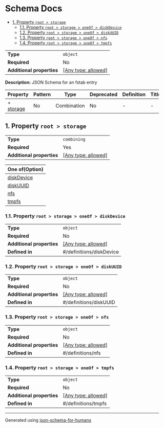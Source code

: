 # Schema Docs

- [1. Property `root > storage`](#storage-72616765)
  - [1.1. Property `root > storage > oneOf > diskDevice`](#storage_oneOf_i0-665f6930)
  - [1.2. Property `root > storage > oneOf > diskUUID`](#storage_oneOf_i1-665f6931)
  - [1.3. Property `root > storage > oneOf > nfs`](#storage_oneOf_i2-665f6932)
  - [1.4. Property `root > storage > oneOf > tmpfs`](#storage_oneOf_i3-665f6933)

|                           |                                                                           |
| ------------------------- | ------------------------------------------------------------------------- |
| **Type**                  | `object`                                                                  |
| **Required**              | No                                                                        |
| **Additional properties** | [[Any type: allowed]](# "Additional Properties of any type are allowed.") |

**Description:** JSON Schema for an fstab entry

| Property                        | Pattern | Type        | Deprecated | Definition | Title/Description |
| ------------------------------- | ------- | ----------- | ---------- | ---------- | ----------------- |
| + [storage](#storage-72616765 ) | No      | Combination | No         | -          | -                 |

## <a name="storage-72616765"></a>1. Property `root > storage`

|                           |                                                                           |
| ------------------------- | ------------------------------------------------------------------------- |
| **Type**                  | `combining`                                                               |
| **Required**              | Yes                                                                       |
| **Additional properties** | [[Any type: allowed]](# "Additional Properties of any type are allowed.") |

| One of(Option)                           |
| ---------------------------------------- |
| [diskDevice](#storage_oneOf_i0-665f6930) |
| [diskUUID](#storage_oneOf_i1-665f6931)   |
| [nfs](#storage_oneOf_i2-665f6932)        |
| [tmpfs](#storage_oneOf_i3-665f6933)      |

### <a name="storage_oneOf_i0-665f6930"></a>1.1. Property `root > storage > oneOf > diskDevice`

|                           |                                                                           |
| ------------------------- | ------------------------------------------------------------------------- |
| **Type**                  | `object`                                                                  |
| **Required**              | No                                                                        |
| **Additional properties** | [[Any type: allowed]](# "Additional Properties of any type are allowed.") |
| **Defined in**            | #/definitions/diskDevice                                                  |

### <a name="storage_oneOf_i1-665f6931"></a>1.2. Property `root > storage > oneOf > diskUUID`

|                           |                                                                           |
| ------------------------- | ------------------------------------------------------------------------- |
| **Type**                  | `object`                                                                  |
| **Required**              | No                                                                        |
| **Additional properties** | [[Any type: allowed]](# "Additional Properties of any type are allowed.") |
| **Defined in**            | #/definitions/diskUUID                                                    |

### <a name="storage_oneOf_i2-665f6932"></a>1.3. Property `root > storage > oneOf > nfs`

|                           |                                                                           |
| ------------------------- | ------------------------------------------------------------------------- |
| **Type**                  | `object`                                                                  |
| **Required**              | No                                                                        |
| **Additional properties** | [[Any type: allowed]](# "Additional Properties of any type are allowed.") |
| **Defined in**            | #/definitions/nfs                                                         |

### <a name="storage_oneOf_i3-665f6933"></a>1.4. Property `root > storage > oneOf > tmpfs`

|                           |                                                                           |
| ------------------------- | ------------------------------------------------------------------------- |
| **Type**                  | `object`                                                                  |
| **Required**              | No                                                                        |
| **Additional properties** | [[Any type: allowed]](# "Additional Properties of any type are allowed.") |
| **Defined in**            | #/definitions/tmpfs                                                       |

----------------------------------------------------------------------------------------------------------------------------
Generated using [json-schema-for-humans](https://github.com/coveooss/json-schema-for-humans)
